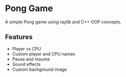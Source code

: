 # Pong Game

A simple Pong game using raylib and C++ OOP concepts.

## Features

- Player vs CPU
- Custom player and CPU names
- Pause and resume
- Sound effects
- Custom background image
